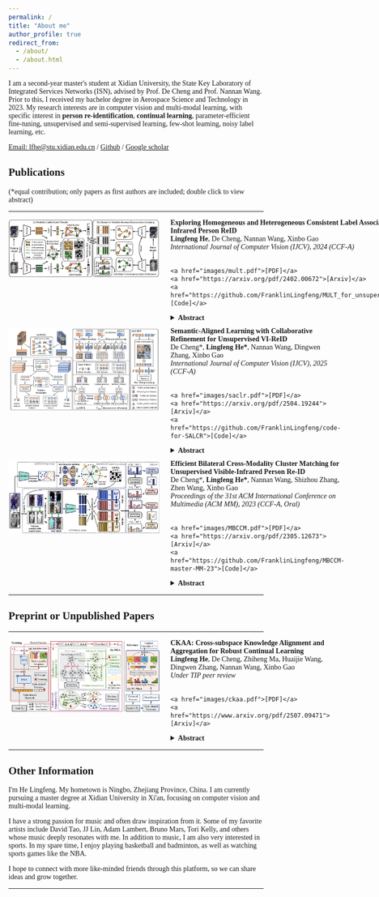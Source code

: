 ```yaml
---
permalink: /
title: "About me"
author_profile: true
redirect_from: 
  - /about/
  - /about.html
---
```


<style>
body {
    font-family: "Times New Roman", Times, serif;
}
</style>

I am a second-year master's student at Xidian University, the State Key Laboratory of Integrated Services  Networks (ISN), advised by Prof. De Cheng and Prof. Nannan Wang. Prior to this, I received my bachelor degree in Aerospace Science and Technology in 2023. My research interests are in computer vision and multi-modal learning, with specific interest in **person re-identification**, **continual learning**, parameter-efficient fine-tuning, unsupervised and semi-supervised learning, few-shot learning, noisy label learning, etc.

[Email: lfhe@stu.xidian.edu.cn](lfhe@stu.xidian.edu.cn) / [Github](https://github.com/FranklinLingfeng) / [Google scholar](https://scholar.google.com/citations?user=bUCPpbAAAAAJ&hl=zh-CN)

## Publications 

(*equal contribution; only papers as first authors are included; double click to view abstract)

---

<div style="display: flex; align-items: flex-start; margin-top: 10px;">
  <img src="images/mult.png" alt="MULT Framework" width="300" style="margin-right: 20px;">
  
  <div>
    <strong>Exploring Homogeneous and Heterogeneous Consistent Label Associations for Unsupervised Visible-Infrared Person ReID</strong><br>
    <strong>Lingfeng He</strong>, De Cheng, Nannan Wang, Xinbo Gao<br>
    <em>International Journal of Computer Vision (IJCV), 2024 (CCF-A)</em><br><br>

    <a href="images/mult.pdf">[PDF]</a> 
    <a href="https://arxiv.org/pdf/2402.00672">[Arxiv]</a> 
    <a href="https://github.com/FranklinLingfeng/MULT_for_unsupervised_visible_infrared_ReID">[Code]</a>

  <details style="margin-top:10px;">
    <summary><strong>Abstract</strong></summary>
    <div style="background-color: #f5f5f5; padding: 10px; border-radius: 5px; border: 1px solid #ddd; font-size: 0.85em; line-height: 1.3;">
      Unsupervised visible-infrared person re-identification (USL-VI-ReID) endeavors to retrieve pedestrian images of the same identity from different modalities without annotations. While prior work focuses on establishing cross-modality pseudolabel associations to bridge the modality-gap, they ignore maintaining the instance-level homogeneous and heterogeneous consistency between the feature space and the pseudo-label space, resulting in coarse associations. In response, we introduce
a Modality-Unified Label Transfer (MULT) module that simultaneously accounts for both homogeneous and heterogeneous fine-grained instance-level structures, yielding high-quality cross-modality label associations. It models both homogeneous and heterogeneous affinities, leveraging them to quantify the inconsistency between the pseudo-label space and the feature space, subsequently minimizing it. The proposed MULT ensures that the generated pseudo-labels maintain alignment across modalities while upholding structural consistency within intra-modality. Additionally, a straightforward plug-and-play Online Cross-memory Label Refinement (OCLR) module is proposed to further mitigate the side effects of noisy pseudo-labels while simultaneously aligning different modalities, coupled with an Alternative Modality-Invariant Representation Learning (AMIRL) framework. Experiments demonstrate that our proposed method outperforms existing state-of-the-art USL-VIReID methods, highlighting the superiority of our MULT in comparison to other cross-modality association methods. 
    </div>
  </details>
  </div>
</div>


<div style="display: flex; align-items: flex-start; margin-top: 10px;">
  <img src="images/saclr.png" alt="SACLR Framework" width="300" style="margin-right: 20px;">
  
  <div>
    <strong>Semantic-Aligned Learning with Collaborative Refinement for Unsupervised VI-ReID</strong><br>
    De Cheng*, <strong>Lingfeng He*</strong>, Nannan Wang, Dingwen Zhang, Xinbo Gao<br>
    <em>International Journal of Computer Vision (IJCV), 2025 (CCF-A)</em><br><br>

    <a href="images/saclr.pdf">[PDF]</a> 
    <a href="https://arxiv.org/pdf/2504.19244">[Arxiv]</a> 
    <a href="https://github.com/FranklinLingfeng/code-for-SALCR">[Code]</a>

  <details style="margin-top:10px;">
    <summary><strong>Abstract</strong></summary>
    <div style="background-color: #f5f5f5; padding: 10px; border-radius: 5px; border: 1px solid #ddd; font-size: 0.85em; line-height: 1.3;">
      Unsupervised visible-infrared person re-identification (USL-VI-ReID) seeks to match pedestrian images of the same individual across different modalities without human annotations for model learning. Previous methods unify pseudo-labels of cross-modality images through label association algorithms and then design contrastive learning framework for global feature learning. However, these methods overlook the cross-modality variations in feature representation and pseudo-label distributions brought by fine-grained patterns. This insight results in insufficient modality-shared learning when only global features are optimized. To address this issue, we propose a Semantic-Aligned Learning with Collaborative Refinement (SALCR) framework, which builds up optimization objective for specific fine-grained patterns emphasized by each modality, thereby achieving complementary alignment between the label distributions of different modalities. Specifically, we first introduce a Dual Association with Global Learning (DAGI) module to unify the pseudo-labels of cross-modality instances in a bi-directional manner. Afterward, a Fine-Grained Semantic-Aligned Learning (FGSAL) module is carried out to explore part-level semantic-aligned patterns emphasized by each modality from cross-modality instances. Optimization objective is then formulated based on the semantic-aligned features and their corresponding label space. To alleviate the side-effects arising from noisy pseudo-labels, we propose a Global-Part Collaborative Refinement (GPCR) module to mine reliable positive sample sets for the global and part features dynamically and optimize the inter-instance relationships. Extensive experiments demonstrate the effectiveness of the proposed method, which achieves superior performances to state-of-the-art methods.
    </div>
  </details>
  </div>
</div>


<div style="display: flex; align-items: flex-start; margin-top: 10px;">
  <img src="images/MBCCM.png" alt="MBCCM Framework" width="300" style="margin-right: 20px;">
  
  <div>
    <strong>Efficient Bilateral Cross-Modality Cluster Matching for Unsupervised Visible-Infrared Person Re-ID</strong><br>
    De Cheng*, <strong>Lingfeng He*</strong>, Nannan Wang, Shizhou Zhang, Zhen Wang, Xinbo Gao<br>
    <em>Proceedings of the 31st ACM International Conference on Multimedia (ACM MM), 2023 (CCF-A, Oral)</em><br><br>

    <a href="images/MBCCM.pdf">[PDF]</a> 
    <a href="https://arxiv.org/pdf/2305.12673">[Arxiv]</a> 
    <a href="https://github.com/FranklinLingfeng/MBCCM-master-MM-23">[Code]</a>

  <details style="margin-top:10px;">
    <summary><strong>Abstract</strong></summary>
    <div style="background-color: #f5f5f5; padding: 10px; border-radius: 5px; border: 1px solid #ddd; font-size: 0.85em; line-height: 1.3;">
      Unsupervised visible-infrared person re-identification (USL-VI-ReID) aims to match pedestrian images of the same identity from different modalities without annotations. Existing works mainly focus on alleviating the modality gap by aligning instance-level features of the unlabeled samples. However, the relationships between cross-modality clusters are not well explored. To this end, we propose a novel bilateral cluster matching-based learning framework to reduce the modality gap by matching cross-modality clusters. Specifically, we design a Many-to-many Bilateral Cross-Modality Cluster Matching (MBCCM) algorithm through optimizing the maximum matching problem in a bipartite graph. Then, the matched pairwise clusters utilize shared visible and infrared pseudo-labels during the model training. Under such a supervisory signal, a Modality-Specific and Modality-Agnostic (MSMA) contrastive learning framework is proposed to align features jointly at a cluster-level. Meanwhile, the cross-modality Consistency Constraint (CC) is proposed to explicitly reduce the large modality discrepancy. Extensive experiments on the public SYSU-MM01 and RegDB datasets demonstrate the effectiveness of the proposed method, surpassing state-of-the-art approaches by a large margin of 8.76% mAP on average.
    </div>
  </details>
  </div>
</div>

---

## Preprint or Unpublished Papers

---

<div style="display: flex; align-items: flex-start; margin-top: 10px;">
  <img src="images/ckaa.png" alt="CKAA Framework" width="300" style="margin-right: 20px;">
  
  <div>
    <strong>CKAA: Cross-subspace Knowledge Alignment and Aggregation for Robust Continual Learning</strong><br>
    <strong>Lingfeng He</strong>, De Cheng, Zhiheng Ma, Huaijie Wang, Dingwen Zhang, Nannan Wang, Xinbo Gao<br>
    <em>Under TIP peer review</em><br><br>

    <a href="images/ckaa.pdf">[PDF]</a> 
    <a href="https://www.arxiv.org/pdf/2507.09471">[Arxiv]</a> 

  <details style="margin-top:10px;">
    <summary><strong>Abstract</strong></summary>
    <div style="background-color: #f5f5f5; padding: 10px; border-radius: 5px; border: 1px solid #ddd; font-size: 0.85em; line-height: 1.3;">
      Abstract—Continual Learning (CL) empowers AI models to continuously learn from sequential task streams. Recently, parameter-efficient fine-tuning (PEFT)-based CL methods have garnered increasing attention due to their superior performance. They typically allocate a unique sub-module for learning each task, with a task recognizer to select the appropriate submodules for testing images. However, due to the feature subspace misalignment from independently trained sub-modules, these methods tend to produce ambiguous decisions under misleading task-ids. To address this, we propose Cross-subspace Knowledge Alignment and Aggregation (CKAA), a novel framework that enhances model robustness against misleading task-ids through two key innovations: (1) Dual-level Knowledge Alignment (DKA): By aligning intra-class feature distributions across different subspaces and learning a robust global classifier through a feature simulation process, DKA enables the model to distinguish features from both correct and incorrect subspaces during training. (2) Task-Confidence-guided Mixture of Adapters (TC-MoA): A robust inference scheme that adaptively aggregates task-specific knowledge from relevant sub-modules based on task-confidence scores, avoiding overconfidence in misleading task-id predictions. Extensive experiments demonstrate that CKAA outperforms existing PEFT-based CL methods.
    </div>
  </details>
  </div>
</div>

---

## Other Information

I'm He Lingfeng. My hometown is Ningbo, Zhejiang Province, China. I am currently pursuing a master degree at Xidian University in Xi'an, focusing on computer vision and multi-modal learning.

I have a strong passion for music and often draw inspiration from it. Some of my favorite artists include David Tao, JJ Lin, Adam Lambert, Bruno Mars, Tori Kelly, and others whose music deeply resonates with me.
In addition to music, I am also very interested in sports. In my spare time, I enjoy playing basketball and badminton, as well as watching sports games like the NBA.

I hope to connect with more like-minded friends through this platform, so we can share ideas and grow together.

---
